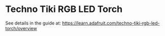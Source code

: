 # Techno Tiki RGB LED Torch

See details in the guide at: https://learn.adafruit.com/techno-tiki-rgb-led-torch/overview
